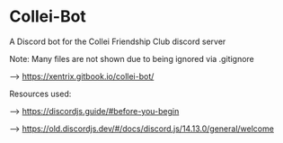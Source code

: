 # Collei-Bot
A Discord bot for the Collei Friendship Club discord server

Note: Many files are not shown due to being ignored via .gitignore

--> https://xentrix.gitbook.io/collei-bot/

Resources used:

--> https://discordjs.guide/#before-you-begin

--> https://old.discordjs.dev/#/docs/discord.js/14.13.0/general/welcome
